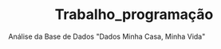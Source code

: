 <h1 align="center"> Trabalho_programação </h1> 
Análise da Base de Dados "Dados Minha Casa, Minha Vida"

